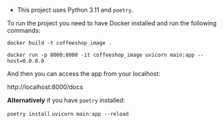 * This project uses Python 3.11 and ```poetry```.


To run the project you need to have Docker installed and run the following commands:

```docker build -t coffeeshop_image .```

```docker run -p 8000:8000 -it coffeeshop_image uvicorn main:app --host=0.0.0.0 ```

And then you can access the app from your localhost:

http://localhost:8000/docs



**Alternatively** if you have ```poetry``` installed:

```poetry install```
```uvicorn main:app --reload ```


